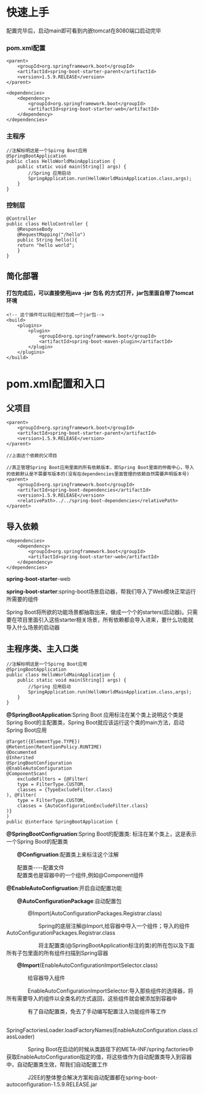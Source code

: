 # 快速上手
配置完毕后，启动main即可看到内嵌tomcat在8080端口启动完毕
### pom.xml配置
```Xml{2}
<parent>
    <groupId>org.springframework.boot</groupId>
    <artifactId>spring-boot-starter-parent</artifactId>
    <version>1.5.9.RELEASE</version>
</parent>

<dependencies>
    <dependency>
        <groupId>org.springframework.boot</groupId>
        <artifactId>spring-boot-starter-web</artifactId>
    </dependency>
</dependencies>
```
### 主程序
```Java{2}
//注解标明这是一个Spirng Boot应用
@SpringBootApplication
public class HelloWorldMainApplication {
    public static void main(String[] args) {
        //Spring 应用启动
        SpringApplication.run(HelloWorldMainApplication.class,args);
    }
}

```
### 控制层
```Java{2}
@Controller
public class HelloController {
    @ResponseBody
    @RequestMapping("/hello")
    public String hello(){
    return "hello world";
    }
}
```
## 简化部署
#### 打包完成后，可以直接使用java -jar 包名  的方式打开，jar包里面自带了tomcat环境
```Xml{2}
<!-- 这个插件可以将应用打包成一个jar包-->
<build>
    <plugins>
        <plugin>
            <groupId>org.springframework.boot</groupId>
            <artifactId>spring-boot-maven-plugin</artifactId>
        </plugin>
    </plugins>
</build>
```
# pom.xml配置和入口
## 父项目
```Xml{2}
<parent>
    <groupId>org.springframework.boot</groupId>
    <artifactId>spring-boot-starter-parent</artifactId>
    <version>1.5.9.RELEASE</version>
</parent>

//上面这个依赖的父项目

//真正管理Spring Boot应用里面的所有依赖版本，即Spring Boot里面的仲裁中心，导入的依赖默认是不需要写版本的(没有在dependencies里面管理的依赖自然需要声明版本号)
<parent>
	<groupId>org.springframework.boot</groupId>
	<artifactId>spring-boot-dependencies</artifactId>
	<version>1.5.9.RELEASE</version>
	<relativePath>../../spring-boot-dependencies</relativePath>
</parent>
```
## 导入依赖
```Xml{2}
<dependencies>
    <dependency>
        <groupId>org.springframework.boot</groupId>
        <artifactId>spring-boot-starter-web</artifactId>
    </dependency>
</dependencies>
```
**spring-boot-starter**-web

**spring-boot-starter**:spring-boot场景启动器，帮我们导入了Web模块正常运行所需要的组件

Spring Boot将所欲的功能场景都抽取出来，做成一个个的starters(启动器)。只需要在项目里面引入这些starter相关场景，所有依赖都会导入进来，要什么功能就导入什么场景的启动器

## 主程序类、主入口类
```Java{2}
//注解标明这是一个Spirng Boot应用
@SpringBootApplication
public class HelloWorldMainApplication {
    public static void main(String[] args) {
        //Spring 应用启动
        SpringApplication.run(HelloWorldMainApplication.class,args);
    }
}
```
**@SpringBootApplication**:Spring Boot 应用标注在某个类上说明这个类是Spring Boot的主配置类，Spring Boot就应该运行这个类的main方法，启动Spring Boot应用


```Java{2}
@Target({ElementType.TYPE})
@Retention(RetentionPolicy.RUNTIME)
@Documented
@Inherited
@SpringBootConfiguration
@EnableAutoConfiguration
@ComponentScan(
    excludeFilters = {@Filter(
    type = FilterType.CUSTOM,
    classes = {TypeExcludeFilter.class}
), @Filter(
    type = FilterType.CUSTOM,
    classes = {AutoConfigurationExcludeFilter.class}
)}
)
public @interface SpringBootApplication {
```
**@SpringBootConfigruation**:Spring Boot的配置类:
标注在某个类上，这是表示一个Spring Boot的配置类

&emsp;&emsp;**@Configruation**:配置类上来标注这个注解

&emsp;&emsp;配置类----配置文件    
&emsp;&emsp;配置类也是容器中的一个组件,例如@Component组件


**@EnableAutoConfigruation**:开启自动配置功能

&emsp;&emsp;**@AutoConfigurationPackage**:自动配置包

&emsp;&emsp;&emsp;&emsp;@Import(AutoConfigurationPackages.Registrar.class)

&emsp;&emsp;&emsp;&emsp;&emsp;&emsp;Spring的底层注解@Import,给容器中导入一个组件；导入的组件AutoConfigurationPackages.Registrar.class
 
&emsp;&emsp;&emsp;&emsp;&emsp;&emsp;将主配置类(@SpringBootApplication标注的类)的所在包以及下面所有子包里面的所有组件扫描到Spring容器

&emsp;&emsp;**@Import**(EnableAutoConfigurationImportSelector.class)

&emsp;&emsp;&emsp;&emsp;给容器导入组件

&emsp;&emsp;&emsp;&emsp;EnableAutoConfigurationImportSelector:导入那些组件的选择器，将所有需要导入的组件以全类名的方式返回，这些组件就会被添加到容器中

&emsp;&emsp;&emsp;&emsp;有了自动配置类，免去了手动编写配置注入功能组件等工作

&emsp;&emsp;&emsp;&emsp;SpringFactoriesLoader.loadFactoryNames(EnableAutoConfiguration.class.classLoader)

&emsp;&emsp;&emsp;&emsp;Spring Boot在启动的时候从类路径下的META-INF/spring.factories中获取EnableAutoConfiguration指定的值，将这些值作为自动配置类导入到容器中，自动配置类生效，帮我们自动配置工作 

&emsp;&emsp;&emsp;&emsp;J2EE的整体整合解决方案和自动配置都在spring-boot-autoconfiguration-1.5.9.RELEASE.jar
